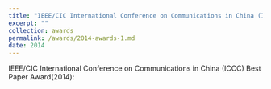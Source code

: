 ```yaml
---
title: "IEEE/CIC International Conference on Communications in China (ICCC) Best Paper Award(2014)"
excerpt: ""
collection: awards
permalink: /awards/2014-awards-1.md
date: 2014
---
```



IEEE/CIC International Conference on Communications in China (ICCC) Best Paper Award(2014): 
